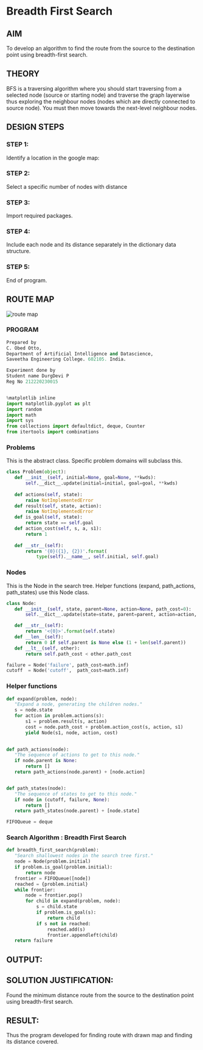 # Breadth First Search
## AIM

To develop an algorithm to find the route from the source to the destination point using breadth-first search.

## THEORY
BFS is a traversing algorithm where you should start traversing from a selected node (source or starting node) and traverse the graph layerwise thus exploring the neighbour nodes (nodes which are directly connected to source node). You must then move towards the next-level neighbour nodes.

## DESIGN STEPS

### STEP 1:
Identify a location in the google map:
<br> 

### STEP 2:
Select a specific number of nodes with distance
<br>

### STEP 3:
Import required packages.
<br>

### STEP 4:
Include each node and its distance separately in the dictionary data structure.
<br>

### STEP 5:
End of program.
<br>

## ROUTE MAP
![route map](https://user-images.githubusercontent.com/75235704/167245091-eb528472-a037-4629-9ff7-e5421ed0dc6f.png)

### PROGRAM
```python
Prepared by 
C. Obed Otto, 
Department of Artificial Intelligence and Datascience,
Saveetha Engineering College. 602105. India.

Experiment done by
Student name DurgDevi P
Reg No 212220230015


%matplotlib inline
import matplotlib.pyplot as plt
import random
import math
import sys
from collections import defaultdict, deque, Counter
from itertools import combinations
```
### Problems
This is the abstract class. Specific problem domains will subclass this.
```python
class Problem(object):
   def __init__(self, initial=None, goal=None, **kwds): 
       self.__dict__.update(initial=initial, goal=goal, **kwds) 
       
   def actions(self, state):        
       raise NotImplementedError
   def result(self, state, action): 
       raise NotImplementedError
   def is_goal(self, state):        
       return state == self.goal
   def action_cost(self, s, a, s1): 
       return 1
   
   def __str__(self):
       return '{0}({1}, {2})'.format(
           type(self).__name__, self.initial, self.goal)
```
### Nodes
This is the Node in the search tree. Helper functions (expand, path_actions, path_states) use this Node class. 
```python
class Node:
   def __init__(self, state, parent=None, action=None, path_cost=0):
       self.__dict__.update(state=state, parent=parent, action=action, path_cost=path_cost)

   def __str__(self): 
       return '<{0}>'.format(self.state)
   def __len__(self): 
       return 0 if self.parent is None else (1 + len(self.parent))
   def __lt__(self, other): 
       return self.path_cost < other.path_cost

failure = Node('failure', path_cost=math.inf) 
cutoff  = Node('cutoff',  path_cost=math.inf)
```
### Helper functions
```python
def expand(problem, node):
   "Expand a node, generating the children nodes."
   s = node.state
   for action in problem.actions(s):
       s1 = problem.result(s, action)
       cost = node.path_cost + problem.action_cost(s, action, s1)
       yield Node(s1, node, action, cost)
       

def path_actions(node):
   "The sequence of actions to get to this node."
   if node.parent is None:
       return []  
   return path_actions(node.parent) + [node.action]


def path_states(node):
   "The sequence of states to get to this node."
   if node in (cutoff, failure, None): 
       return []
   return path_states(node.parent) + [node.state]

FIFOQueue = deque
```
### Search Algorithm : Breadth First Search
```python
def breadth_first_search(problem):
   "Search shallowest nodes in the search tree first."
   node = Node(problem.initial)
   if problem.is_goal(problem.initial):
       return node
   frontier = FIFOQueue([node])
   reached = {problem.initial}
   while frontier:
       node = frontier.pop()
       for child in expand(problem, node):
           s = child.state
           if problem.is_goal(s):
               return child
           if s not in reached:
               reached.add(s)
               frontier.appendleft(child)
   return failure
```
## OUTPUT:

## SOLUTION JUSTIFICATION:
Found the minimum distance route from the source to the destination point using breadth-first search.

## RESULT:
Thus the program developed for finding route with drawn map and finding its distance covered.

